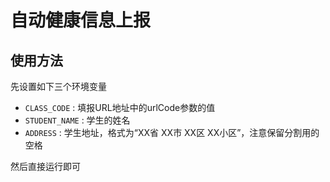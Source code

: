 # 自动健康信息上报

## 使用方法

先设置如下三个环境变量

- `CLASS_CODE` : 填报URL地址中的urlCode参数的值
- `STUDENT_NAME` : 学生的姓名
- `ADDRESS` : 学生地址，格式为“XX省 XX市 XX区 XX小区”，注意保留分割用的空格

然后直接运行即可
